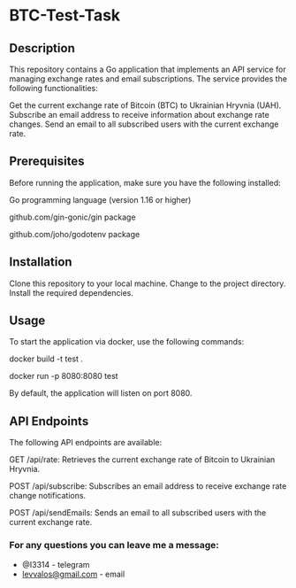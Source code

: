 # BTC-Test-Task

## Description
This repository contains a Go application that implements an API service for managing exchange rates and email subscriptions. The service provides the following functionalities:

Get the current exchange rate of Bitcoin (BTC) to Ukrainian Hryvnia (UAH).
Subscribe an email address to receive information about exchange rate changes.
Send an email to all subscribed users with the current exchange rate.

## Prerequisites
Before running the application, make sure you have the following installed:

Go programming language (version 1.16 or higher)

github.com/gin-gonic/gin package

github.com/joho/godotenv package

## Installation
Clone this repository to your local machine.
Change to the project directory.
Install the required dependencies.

## Usage
To start the application via docker, use the following commands:

docker build -t test .

docker run -p 8080:8080 test

By default, the application will listen on port 8080.

## API Endpoints
The following API endpoints are available:

GET /api/rate: Retrieves the current exchange rate of Bitcoin to Ukrainian Hryvnia.

POST /api/subscribe: Subscribes an email address to receive exchange rate change notifications.

POST /api/sendEmails: Sends an email to all subscribed users with the current exchange rate.

### For any questions you can leave me a message:
  * @I3314 - telegram 
  * levvalos@gmail.com - email
